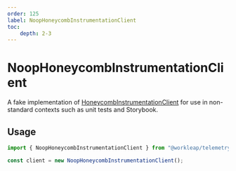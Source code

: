 ```yaml
---
order: 125
label: NoopHoneycombInstrumentationClient
toc:
    depth: 2-3
---
```


# NoopHoneycombInstrumentationClient

A fake implementation of [HoneycombInstrumentationClient](../telemetry/HoneycombInstrumentationClient.md) for use in non-standard contexts such as unit tests and Storybook.

## Usage

```ts
import { NoopHoneycombInstrumentationClient } from "@workleap/telemetry/react";

const client = new NoopHoneycombInstrumentationClient();
```


